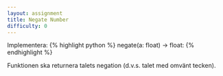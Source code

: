 ```yaml
---
layout: assignment
title: Negate Number
difficulty: 0
---
```

Implementera:
{% highlight python %}
negate(a: float) -> float:
{% endhighlight %}

Funktionen ska returnera talets negation (d.v.s. talet med omvänt tecken).

<script>

const solution = `

def negate(a):
    return -a

`

new Assignment(
    'negate',
    () => {
        return [(Math.floor(Math.random() * 200001) - 100000) / 100]
    },
    solution
)

</script>
